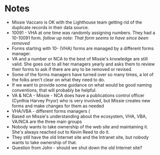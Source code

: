 # Notes
- Missie Vaccaro is OK with the Lighthouse team getting rid of the duplicate records in their data source. 
- 10091 - VHA at one time was randomly assigning numbers.  They had a 10-10091 form. _follow up note: That form seems to have since been removed_
- Forms starting with 10- (VHA) forms are managed by a different forms manager. 
- VA and a number or NCA to the best of Missie's knowledge are still valid.  She goes out to all her managers yearly and asks them to review their forms to ask if there are any to be removed or revised.  
- Some of the forms managers have turned over so many times, a lot of the folks aren't clear on what they need to do.
- If we want to provide some guidance on what would be good naming conventions, that will probably be helpful.
- VA & NCA - Missie - NCA does have a publications control officer (Cynthia Harvey Pryor) who is very involved, but Missie creates new forms and make changes for them as needed
- VHA/VBA - different forms managers (
- Based on Missie's understanding about the ecosystem, VHA, VBA, VA/NCA are the three main groups
- Nobody wants to take ownership of the web site and maintaining it.  She's always reached out to Kevin Reed to do it. 
- They still have the old Internet site and the Intranet site, but nobody wants to take ownership of that.
- Question from John - should we shut down the old Internet site? 
